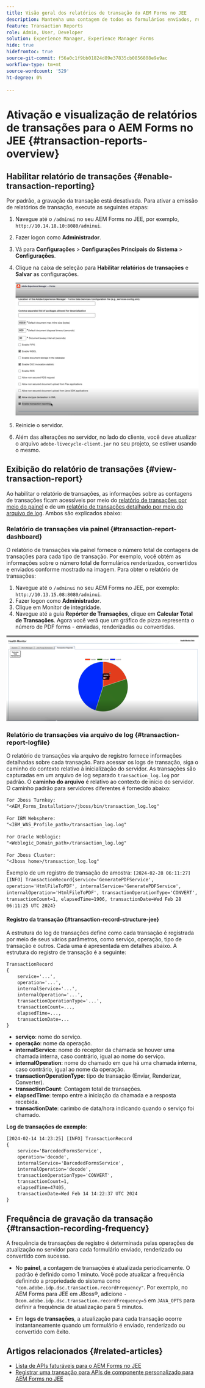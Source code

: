 ```yaml
---
title: Visão geral dos relatórios de transação do AEM Forms no JEE
description: Mantenha uma contagem de todos os formulários enviados, renderizados, documentos convertidos em um formato para outro e muito mais.
feature: Transaction Reports
role: Admin, User, Developer
solution: Experience Manager, Experience Manager Forms
hide: true
hidefromtoc: true
source-git-commit: f56a0c1f9bb01824d89e37835cb0856808e9e9ac
workflow-type: tm+mt
source-wordcount: '529'
ht-degree: 0%

---
```


# Ativação e visualização de relatórios de transações para o AEM Forms no JEE {#transaction-reports-overview}

<!--Transaction reports in AEM Forms on JEE let you keep a count of all transactions taken place on your AEM Forms deployment. The objective is to provide information about product usage and helps business stakeholders understand their digital processing volumes. Examples of a transaction include:

* Submission of a document
* Rendition of a document
* Conversion of a document from one file format to another 

For more information on what is considered a transaction, see [Billable APIs](../../forms/using/transaction-reports-billable-apis-jee.md). Transaction log helps you to gain information about the number of documents submitted, rendered, and converted.-->

## Habilitar relatório de transações {#enable-transaction-reporting}

Por padrão, a gravação da transação está desativada. Para ativar a emissão de relatórios de transação, execute as seguintes etapas:

1. Navegue até o `/adminui` no seu AEM Forms no JEE, por exemplo, `http://10.14.18.10:8080/adminui`.
1. Fazer logon como **Administrador**.
1. Vá para **Configurações** > **Configurações Principais do Sistema** > **Configurações**.
1. Clique na caixa de seleção para **Habilitar relatórios de transações** e **Salvar** as configurações.

   ![exemplo-transação-relatório-jee](assets/enable-transaction-jee.png)

1. Reinicie o servidor.
1. Além das alterações no servidor, no lado do cliente, você deve atualizar o arquivo `adobe-livecycle-client.jar` no seu projeto, se estiver usando o mesmo.

<!--
* You can [enable transaction recording](../../forms/using/viewing-and-understanding-transaction-reports.md#setting-up-transaction-reports) from AEM Web Console. view transaction reports on author, processing, or publish instances. View transaction reports on author or processing instances for an aggregated sum of all transactions. View transaction reports on the publish instances for a count of all transactions that take place only on that publish instance from where the report is run.
-->

<!--Do not author content (Create adaptive forms, interactive communication, themes, and other authoring activities) and process documents (Use workflows, document services, and other processing activities) on the same AEM instance. Keep the transaction recording disabled for AEM Forms servers used to author content. Keep the transaction recording enabled for AEM Forms servers used to process documents.-->

## Exibição do relatório de transações {#view-transaction-report}

Ao habilitar o relatório de transações, as informações sobre as contagens de transações ficam acessíveis por meio do [relatório de transações por meio do painel](#transaction-report-dashboard) e de um [relatório de transações detalhado por meio do arquivo de log](#transaction-report-logfile). Ambos são explicados abaixo:

### Relatório de transações via painel {#transaction-report-dashboard}

O relatório de transações via painel fornece o número total de contagens de transações para cada tipo de transação. Por exemplo, você obtém as informações sobre o número total de formulários renderizados, convertidos e enviados conforme mostrado na imagem. Para obter o relatório de transações:

1. Navegue até o `/adminui` no seu AEM Forms no JEE, por exemplo: `http://10.13.15.08:8080/adminui`.
1. Fazer logon como **Administrador**.
1. Clique em Monitor de integridade.
1. Navegue até a guia **Repórter de Transações**, clique em **Calcular Total de Transações**. Agora você verá que um gráfico de pizza representa o número de PDF forms - enviadas, renderizadas ou convertidas.

![exemplo-transação-relatório-jee](assets/transaction-piechart.png)


### Relatório de transações via arquivo de log {#transaction-report-logfile}

O relatório de transações via arquivo de registro fornece informações detalhadas sobre cada transação. Para acessar os logs de transação, siga o caminho do contexto relativo à inicialização do servidor. As transações são capturadas em um arquivo de log separado `transaction_log.log` por padrão. O **caminho do arquivo** é relativo ao contexto de início do servidor. O caminho padrão para servidores diferentes é fornecido abaixo:

```
For Jboss Turnkey:
"<AEM_Forms_Installation>/jboss/bin/transaction_log.log"

For IBM Websphere: 
"<IBM_WAS_Profile_path>/transaction_log.log"

For Oracle Weblogic:
"<Weblogic_Domain_path>/transaction_log.log"

For Jboss Cluster:
"<Jboss home>/transaction_log.log"
```

Exemplo de um registro de transação de amostra:
`[2024-02-28 06:11:27] [INFO] TransactionRecord{service='GeneratePDFService', operation='HtmlFileToPDF', internalService='GeneratePDFService', internalOperation='HtmlFileToPDF', transactionOperationType='CONVERT', transactionCount=1, elapsedTime=1906, transactionDate=Wed Feb 28 06:11:25 UTC 2024}`

#### Registro da transação {#transaction-record-structure-jee}

A estrutura do log de transações define como cada transação é registrada por meio de seus vários parâmetros, como serviço, operação, tipo de transação e outros. Cada uma é apresentada em detalhes abaixo. A estrutura do registro de transação é a seguinte:

```
TransactionRecord
{
    service='...', 
    operation='...', 
    internalService='...', 
    internalOperation='...', 
    transactionOperationType='...', 
    transactionCount=..., 
    elapsedTime=..., 
    transactionDate=...
}
```

* **serviço**: nome do serviço.
* **operação**: nome da operação.
* **internalService**: nome do receptor da chamada se houver uma chamada interna, caso contrário, igual ao nome do serviço.
* **internalOperation**: nome do chamado em que há uma chamada interna, caso contrário, igual ao nome da operação.
* **transactionOperationType**: tipo de transação (Enviar, Renderizar, Converter).
* **transactionCount**: Contagem total de transações.
* **elapsedTime**: tempo entre a iniciação da chamada e a resposta recebida.
* **transactionDate**: carimbo de data/hora indicando quando o serviço foi chamado.

**Log de transações de exemplo**:

```
[2024-02-14 14:23:25] [INFO] TransactionRecord
{
    service='BarcodedFormsService', 
    operation='decode', 
    internalService='BarcodedFormsService', 
    internalOperation='decode', 
    transactionOperationType='CONVERT', 
    transactionCount=1, 
    elapsedTime=47405, 
    transactionDate=Wed Feb 14 14:22:37 UTC 2024
}
```

## Frequência de gravação da transação {#transaction-recording-frequency}

<!--Transaction persistence involves updating the total transaction count for SUBMIT, CONVERT, and RENDER operations on the server periodically: -->

A frequência de transações de registro é determinada pelas operações de atualização no servidor para cada formulário enviado, renderizado ou convertido com sucesso.

* No **painel**, a contagem de transações é atualizada periodicamente. O padrão é definido como 1 minuto. Você pode atualizar a frequência definindo a propriedade do sistema como `"com.adobe.idp.dsc.transaction.recordFrequency"`. Por exemplo, no AEM Forms para JEE em JBoss®, adicione `-Dcom.adobe.idp.dsc.transaction.recordFrequency=5` em `JAVA_OPTS` para definir a frequência de atualização para 5 minutos.

* Em **logs de transações**, a atualização para cada transação ocorre instantaneamente quando um formulário é enviado, renderizado ou convertido com êxito.

<!-- A transaction remains in the buffer for a specified period (Flush Buffer time + Reverse replication time). By default, it takes approximately 90 seconds for the transaction count to reflect in the transaction report.

Actions like submitting a PDF Form, using Agent UI to preview an interactive communication, or using non-standard form submission methods are not accounted as transactions. AEM Forms provides an API to record such transactions. Call the API from your custom implementations to record a transaction.

## Supported Topology {#supported-topology}

Transaction reports are available only on AEM Forms on OSGi environment. It supports author-publish, author-processing-publish, and only processing topologies. For example, topologies, see [Architecture and deployment topologies for AEM Forms](../../forms/using/transaction-reports-overview.md).

The transaction count is reverse replicated from publish instances to author or processing instances. An indicative author-publish topology is displayed below:

![simple-author-publish-topology](assets/simple-author-publish-topology.png)

>[!NOTE]
>
>AEM Forms transaction reports does not support topologies that contain only publish instances.

### Guidelines for using transaction reports {#guidelines-for-using-transaction-reports}

* Disable transaction reports on all author instances as reports on author instances includes transactions registered during authoring activities.
* Enable the **Show transactions from publish only** option on the author instance to view cumulative transactions from all publish instances. You can also view transaction reports on each publish instance for actual transactions on that particular publish instance only.
* Do not use author instances to run workflows and process documents.
* Before using transaction reporting, if you are have a toplogy with publish servers, ensure that the reverse replication is enabled for all the publish instances.
* Transaction data is reverse-replicated from a publish instance to only corresponding author or processing instance. The author or processing instance cannot further replicate data to another instance. For example, if you have author-processing-publish topology, aggregated transaction data is replicated only to the processing instance.-->

## Artigos relacionados {#related-articles}

* [Lista de APIs faturáveis para o AEM Forms no JEE](../../forms/using/transaction-reports-billable-apis-jee.md)
* [Registrar uma transação para APIs de componente personalizado para AEM Forms no JEE](/help/forms/using/record-transaction-custom-component-jee.md)
